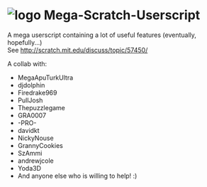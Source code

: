 ![logo](http://bluemod.webatu.com/img/MegaScratchUserscript65.png) Mega-Scratch-Userscript
=======================

A mega userscript containing a lot of useful features (eventually, hopefully...)  
See http://scratch.mit.edu/discuss/topic/57450/

A collab with:

 - MegaApuTurkUltra
 - djdolphin 
 - Firedrake969
 - PullJosh
 - Thepuzzlegame
 - GRA0007
 - -PRO-
 - davidkt
 - NickyNouse
 - GrannyCookies
 - SzAmmi
 - andrewjcole
 - Yoda3D
 - And anyone else who is willing to help! :)
